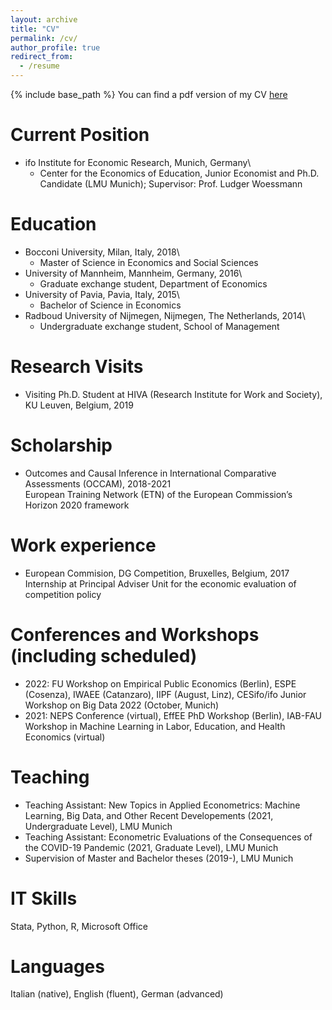 ```yaml
---
layout: archive
title: "CV"
permalink: /cv/
author_profile: true
redirect_from:
  - /resume
---
```


{% include base_path %} 
You can find a pdf version of my CV [here](https://psancassani.github.io/files/cv_pietrosancassani.pdf)

Current Position
======
* ifo Institute for Economic Research, Munich, Germany\
	* Center for the Economics of Education,
	Junior Economist and Ph.D. Candidate (LMU Munich);
	Supervisor: Prof. Ludger Woessmann
	
Education
======
* Bocconi University, Milan, Italy, 2018\
	* Master of Science in Economics and Social Sciences
* University of Mannheim, Mannheim, Germany, 2016\
	* Graduate exchange student, Department of Economics
* University of Pavia, Pavia, Italy, 2015\
	* Bachelor of Science in Economics
* Radboud University of Nijmegen, Nijmegen, The Netherlands, 2014\
	* Undergraduate exchange student, School of Management

Research Visits
======
* Visiting Ph.D. Student at HIVA (Research Institute for Work and Society), KU Leuven, Belgium, 2019

Scholarship
======
* Outcomes and Causal Inference in International Comparative Assessments (OCCAM), 2018-2021\
	European Training Network (ETN) of the European Commission’s Horizon 2020 framework
	
Work experience
======
* European Commision, DG Competition, Bruxelles, Belgium, 2017\
	Internship at Principal Adviser Unit for the economic evaluation of competition policy 

Conferences and Workshops (including scheduled)
======
* 2022: FU Workshop on Empirical Public Economics (Berlin), ESPE (Cosenza), IWAEE (Catanzaro), IIPF (August, Linz), CESifo/ifo Junior Workshop on Big Data 2022 (October, Munich)
* 2021: NEPS Conference (virtual), EffEE PhD Workshop (Berlin),  IAB-FAU Workshop in Machine Learning in Labor, Education, and Health Economics (virtual) 

Teaching
======
* Teaching Assistant: New Topics in Applied Econometrics: Machine Learning, Big Data, and Other Recent Developements (2021, Undergraduate Level), LMU Munich
* Teaching Assistant: Econometric Evaluations of the Consequences of the COVID-19 Pandemic (2021, Graduate Level), LMU Munich
* Supervision of Master and Bachelor theses (2019-), LMU Munich
  
IT Skills
======
Stata, Python, R, Microsoft Office

Languages
======
Italian (native), English (fluent), German (advanced)

